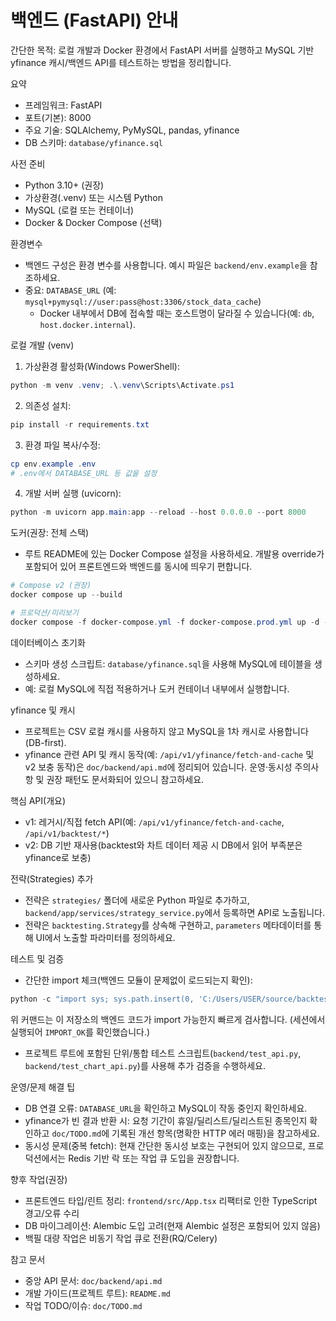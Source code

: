 # 백엔드 (FastAPI) 안내

간단한 목적: 로컬 개발과 Docker 환경에서 FastAPI 서버를 실행하고 MySQL 기반 yfinance 캐시/백엔드 API를 테스트하는 방법을 정리합니다.

요약
- 프레임워크: FastAPI
- 포트(기본): 8000
- 주요 기술: SQLAlchemy, PyMySQL, pandas, yfinance
- DB 스키마: `database/yfinance.sql`

사전 준비
- Python 3.10+ (권장)
- 가상환경(.venv) 또는 시스템 Python
- MySQL (로컬 또는 컨테이너)
- Docker & Docker Compose (선택)

환경변수
- 백엔드 구성은 환경 변수를 사용합니다. 예시 파일은 `backend/env.example`을 참조하세요.
- 중요: `DATABASE_URL` (예: `mysql+pymysql://user:pass@host:3306/stock_data_cache`)
  - Docker 내부에서 DB에 접속할 때는 호스트명이 달라질 수 있습니다(예: `db`, `host.docker.internal`).

로컬 개발 (venv)
1. 가상환경 활성화(Windows PowerShell):
```powershell
python -m venv .venv; .\.venv\Scripts\Activate.ps1
```
2. 의존성 설치:
```powershell
pip install -r requirements.txt
```
3. 환경 파일 복사/수정:
```powershell
cp env.example .env
# .env에서 DATABASE_URL 등 값을 설정
```
4. 개발 서버 실행 (uvicorn):
```powershell
python -m uvicorn app.main:app --reload --host 0.0.0.0 --port 8000
```

도커(권장: 전체 스택)
- 루트 README에 있는 Docker Compose 설정을 사용하세요. 개발용 override가 포함되어 있어 프론트엔드와 백엔드를 동시에 띄우기 편합니다.

```powershell
# Compose v2 (권장)
docker compose up --build

# 프로덕션/미리보기
docker compose -f docker-compose.yml -f docker-compose.prod.yml up -d --build
```

데이터베이스 초기화
- 스키마 생성 스크립트: `database/yfinance.sql`을 사용해 MySQL에 테이블을 생성하세요.
- 예: 로컬 MySQL에 직접 적용하거나 도커 컨테이너 내부에서 실행합니다.

yfinance 및 캐시
- 프로젝트는 CSV 로컬 캐시를 사용하지 않고 MySQL을 1차 캐시로 사용합니다 (DB-first).
- yfinance 관련 API 및 캐시 동작(예: `/api/v1/yfinance/fetch-and-cache` 및 v2 보충 동작)은 `doc/backend/api.md`에 정리되어 있습니다. 운영·동시성 주의사항 및 권장 패턴도 문서화되어 있으니 참고하세요.

핵심 API(개요)
- v1: 레거시/직접 fetch API(예: `/api/v1/yfinance/fetch-and-cache`, `/api/v1/backtest/*`)
- v2: DB 기반 재사용(backtest와 차트 데이터 제공 시 DB에서 읽어 부족분은 yfinance로 보충)

전략(Strategies) 추가
- 전략은 `strategies/` 폴더에 새로운 Python 파일로 추가하고, `backend/app/services/strategy_service.py`에서 등록하면 API로 노출됩니다.
- 전략은 `backtesting.Strategy`를 상속해 구현하고, `parameters` 메타데이터를 통해 UI에서 노출할 파라미터를 정의하세요.

테스트 및 검증
- 간단한 import 체크(백엔드 모듈이 문제없이 로드되는지 확인):
```powershell
python -c "import sys; sys.path.insert(0, 'C:/Users/USER/source/backtest/backend'); import app; print('IMPORT_OK')"
```
위 커맨드는 이 저장소의 백엔드 코드가 import 가능한지 빠르게 검사합니다. (세션에서 실행되어 `IMPORT_OK`를 확인했습니다.)

- 프로젝트 루트에 포함된 단위/통합 테스트 스크립트(`backend/test_api.py`, `backend/test_chart_api.py`)를 사용해 추가 검증을 수행하세요.

운영/문제 해결 팁
- DB 연결 오류: `DATABASE_URL`을 확인하고 MySQL이 작동 중인지 확인하세요.
- yfinance가 빈 결과 반환 시: 요청 기간이 휴일/딜리스트/딜리스트된 종목인지 확인하고 `doc/TODO.md`에 기록된 개선 항목(명확한 HTTP 에러 매핑)을 참고하세요.
- 동시성 문제(중복 fetch): 현재 간단한 동시성 보호는 구현되어 있지 않으므로, 프로덕션에서는 Redis 기반 락 또는 작업 큐 도입을 권장합니다.

향후 작업(권장)
- 프론트엔드 타입/린트 정리: `frontend/src/App.tsx` 리팩터로 인한 TypeScript 경고/오류 수리
- DB 마이그레이션: Alembic 도입 고려(현재 Alembic 설정은 포함되어 있지 않음)
- 백필 대량 작업은 비동기 작업 큐로 전환(RQ/Celery)

참고 문서
- 중앙 API 문서: `doc/backend/api.md`
- 개발 가이드(프로젝트 루트): `README.md`
- 작업 TODO/이슈: `doc/TODO.md`
